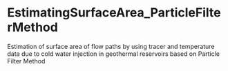 # EstimatingSurfaceArea_ParticleFilterMethod
Estimation of surface area of flow paths by using tracer and temperature data due to cold water injection in geothermal reservoirs based on Particle Filter Method
